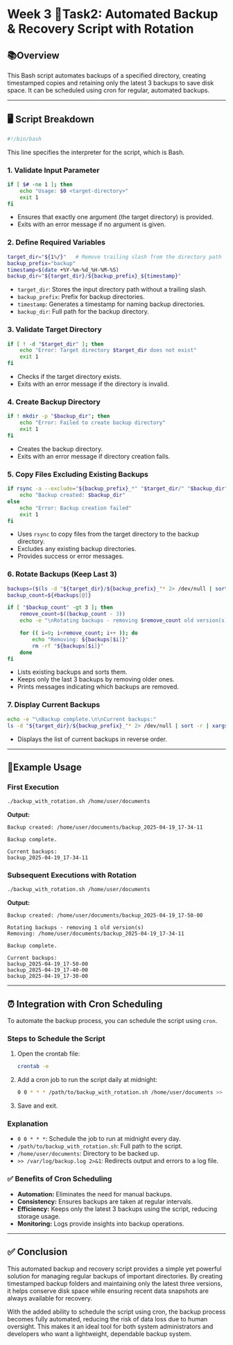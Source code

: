 # Week 3 👥Task2: Automated Backup & Recovery Script with Rotation

## 📚Overview

This Bash script automates backups of a specified directory, creating timestamped copies and retaining only the latest 3 backups to save disk space. It can be scheduled using cron for regular, automated backups.

---

## 🖥️  Script Breakdown

```bash
#!/bin/bash
```

This line specifies the interpreter for the script, which is Bash.

### **1. Validate Input Parameter**

```bash
if [ $# -ne 1 ]; then
    echo "Usage: $0 <target-directory>"
    exit 1
fi
```

- Ensures that exactly one argument (the target directory) is provided.
- Exits with an error message if no argument is given.

### **2. Define Required Variables**

```bash
target_dir="${1%/}"   # Remove trailing slash from the directory path
backup_prefix="backup"
timestamp=$(date +%Y-%m-%d_%H-%M-%S)
backup_dir="${target_dir}/${backup_prefix}_${timestamp}"
```

- `target_dir`: Stores the input directory path without a trailing slash.
- `backup_prefix`: Prefix for backup directories.
- `timestamp`: Generates a timestamp for naming backup directories.
- `backup_dir`: Full path for the backup directory.

### **3. Validate Target Directory**

```bash
if [ ! -d "$target_dir" ]; then
    echo "Error: Target directory $target_dir does not exist"
    exit 1
fi
```

- Checks if the target directory exists.
- Exits with an error message if the directory is invalid.

### **4. Create Backup Directory**

```bash
if ! mkdir -p "$backup_dir"; then
    echo "Error: Failed to create backup directory"
    exit 1
fi
```

- Creates the backup directory.
- Exits with an error message if directory creation fails.

### **5. Copy Files Excluding Existing Backups**

```bash
if rsync -a --exclude="${backup_prefix}_*" "$target_dir/" "$backup_dir"; then
    echo "Backup created: $backup_dir"
else
    echo "Error: Backup creation failed"
    exit 1
fi
```

- Uses `rsync` to copy files from the target directory to the backup directory.
- Excludes any existing backup directories.
- Provides success or error messages.

### **6. Rotate Backups (Keep Last 3)**

```bash
backups=($(ls -d "${target_dir}/${backup_prefix}_"* 2> /dev/null | sort))
backup_count=${#backups[@]}

if [ "$backup_count" -gt 3 ]; then
    remove_count=$((backup_count - 3))
    echo -e "\nRotating backups - removing $remove_count old version(s)"

    for (( i=0; i<remove_count; i++ )); do
        echo "Removing: ${backups[$i]}"
        rm -rf "${backups[$i]}"
    done
fi
```

- Lists existing backups and sorts them.
- Keeps only the last 3 backups by removing older ones.
- Prints messages indicating which backups are removed.

### **7. Display Current Backups**

```bash
echo -e "\nBackup complete.\n\nCurrent backups:"
ls -d "${target_dir}/${backup_prefix}_"* 2> /dev/null | sort -r | xargs -n 1 basename
```

- Displays the list of current backups in reverse order.

---

##  📌Example Usage

### **First Execution**

```bash
./backup_with_rotation.sh /home/user/documents
```

**Output:**

```plaintext
Backup created: /home/user/documents/backup_2025-04-19_17-34-11

Backup complete.

Current backups:
backup_2025-04-19_17-34-11
```

### **Subsequent Executions with Rotation**

```bash
./backup_with_rotation.sh /home/user/documents
```

**Output:**

```plaintext
Backup created: /home/user/documents/backup_2025-04-19_17-50-00

Rotating backups - removing 1 old version(s)
Removing: /home/user/documents/backup_2025-04-19_17-34-11

Backup complete.

Current backups:
backup_2025-04-19_17-50-00
backup_2025-04-19_17-40-00
backup_2025-04-19_17-30-00
```

---

## ⏰  Integration with Cron Scheduling

To automate the backup process, you can schedule the script using `cron`.

### **Steps to Schedule the Script**

1. Open the crontab file:

   ```bash
   crontab -e
   ```

2. Add a cron job to run the script daily at midnight:

   ```bash
   0 0 * * * /path/to/backup_with_rotation.sh /home/user/documents >> /var/log/backup.log 2>&1
   ```

3. Save and exit.

### **Explanation**

- `0 0 * * *`: Schedule the job to run at midnight every day.
- `/path/to/backup_with_rotation.sh`: Full path to the script.
- `/home/user/documents`: Directory to be backed up.
- `>> /var/log/backup.log 2>&1`: Redirects output and errors to a log file.

### ✅ **Benefits of Cron Scheduling**

- **Automation:** Eliminates the need for manual backups.
- **Consistency:** Ensures backups are taken at regular intervals.
- **Efficiency:** Keeps only the latest 3 backups using the script, reducing storage usage.
- **Monitoring:** Logs provide insights into backup operations.

---

##  ✅ Conclusion

This automated backup and recovery script provides a simple yet powerful solution for managing regular backups of important directories. By creating timestamped backup folders and maintaining only the latest three versions, it helps conserve disk space while ensuring recent data snapshots are always available for recovery.

With the added ability to schedule the script using cron, the backup process becomes fully automated, reducing the risk of data loss due to human oversight. This makes it an ideal tool for both system administrators and developers who want a lightweight, dependable backup system.